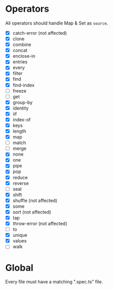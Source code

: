# Operators

All operators should handle Map & Set as `source`.

- [x] catch-error (not affected)
- [x] clone
- [x] combine
- [x] concat
- [x] enclose-in
- [x] entries
- [x] every
- [x] filter
- [x] find
- [x] find-index
- [ ] freeze
- [ ] get
- [x] group-by
- [x] identity
- [x] iif
- [x] index-of
- [x] keys
- [x] length
- [x] map
- [ ] match
- [ ] merge
- [x] none
- [x] one
- [x] pipe
- [x] pop
- [x] reduce
- [x] reverse
- [ ] seal
- [x] shift
- [x] shuffle (not affected)
- [x] some
- [x] sort (not affected)
- [x] tap
- [x] throw-error (not affected)
- [ ] to
- [x] unique
- [x] values
- [ ] walk

# Global

Every file must have a matching ".spec.ts" file.
